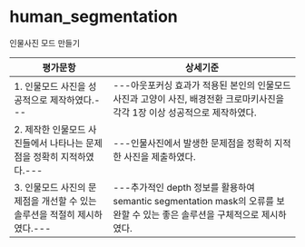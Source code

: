 # human_segmentation
인물사진 모드 만들기



평가문항|상세기준
---|---
1. 인물모드 사진을 성공적으로 제작하였다.---|---아웃포커싱 효과가 적용된 본인의 인물모드 사진과 고양이 사진, 배경전환 크로마키사진을 각각 1장 이상 성공적으로 제작하였다.
2. 제작한 인물모드 사진들에서 나타나는 문제점을 정확히 지적하였다.---|---인물사진에서 발생한 문제점을 정확히 지적한 사진을 제출하였다.
3. 인물모드 사진의 문제점을 개선할 수 있는 솔루션을 적절히 제시하였다.---|---추가적인 depth 정보를 활용하여 semantic segmentation mask의 오류를 보완할 수 있는 좋은 솔루션을 구체적으로 제시하였다.
